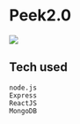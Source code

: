 # Peek2.0
<img src="https://i.imgur.com/B4PU9qp.png"/>

## Tech used

```
node.js
Express
ReactJS
MongoDB
 ```

